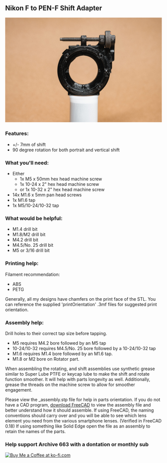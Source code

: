 ## Nikon F to PEN-F Shift Adapter

![olympusPENFShiftAdapterforNIKONFLenses](https://github.com/Archive-663/lensAdapters/blob/main/Olympus%20PEN-F/SHIFT/Nikon%20F/ASSETS/productShift_NIKF_PENF%20(3).jpg)

### Features:
- +/- 7mm of shift
- 90 degree rotation for both portrait and vertical shift

### What you'll need:
- Either
  - 1x M5 x 50mm hex head machine screw
  - 1x 10-24 x 2" hex head machine screw
  - or 1x 10-32 x 2" hex head machine screw
- 14x M1.6 x 5mm pan head screws
- 1x M1.6 tap
- 1x M5/10-24/10-32 tap

### What would be helpful:
- M1.4 drill bit
- M1.8/M2 drill bit
- M4.2 drill bit
- M4.5/No. 25 drill bit
- M5 or 3/16 drill bit

### Printing help:
Filament recommendation:
- ABS
- PETG

Generally, all my designs have chamfers on the print face of the STL. You can reference the supplied 'printOrientation' .3mf files for suggested print orientation.

### Assembly help:
Drill holes to their correct tap size before tapping.
- M5 requires M4.2 bore followed by an M5 tap
- 10-24/10-32 requires M4.5/No. 25 bore followed by a 10-24/10-32 tap
- M1.6 requires M1.4 bore followed by an M1.6 tap.
- M1.8 or M2 bore on Rotator part.

When assembling the rotating, and shift assemblies use synthetic grease similar to Super Lube PTFE or keycap lube to make the shift and rotate function smoother. It will help with parts longevity as well. Additionally, grease the threads on the machine screw to allow for smoother engagement.

Please view the _assembly.stp file for help in parts orientation. If you do not have a CAD program, <a href="https://www.freecad.org/downloads.php" target="_blank">download FreeCAD</a> to view the assembly file and better understand how it should assemble. If using FreeCAD, the naming conventions should carry over and you will be able to see which lens element you need from the various smartphone lenses. (Verified in FreeCAD 0.18) If using something like Solid Edge open the file as an assembly to retain the names of the parts.


### Help support Archive 663 with a dontation or monthly sub

<a href='https://ko-fi.com/P5P3MHMSF' target='_blank'><img height='36' style='border:0px;height:36px;' src='https://storage.ko-fi.com/cdn/kofi2.png?v=3' border='0' alt='Buy Me a Coffee at ko-fi.com' /></a>
